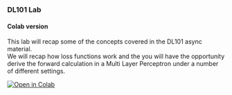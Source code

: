 ### DL101 Lab

#### Colab version   

This lab will recap some of the concepts covered in the DL101 async material.  
We will recap how loss functions work and the you will have the opportunity derive the forward calculation in a Multi Layer Perceptron under a number of different settings.  
       
[![Open in Colab](https://colab.research.google.com/assets/colab-badge.svg)](https://colab.research.google.com/github/MIDS-scaling-up/v3/blob/main/week04/lab/w251_v3_lab04.ipynb)
